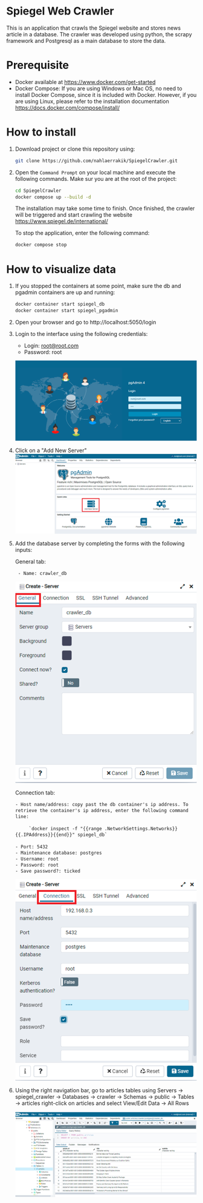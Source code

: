 # Spiegel Web Crawler
This is an application that crawls the Spiegel website and stores news article in a database.
The crawler was developed using python, the scrapy framework and Postgresql as a main database to store the data.

# Prerequisite
- Docker available at https://www.docker.com/get-started
- Docker Compose: If you are using Windows or Mac OS, no need to install Docker Compose, since it is included with Docker. However, if you are using Linux, please refer to the installation documentation https://docs.docker.com/compose/install/

# How to install
1)  Download project or clone this repository using:
    
    ```sh
    git clone https://github.com/nahlaerrakik/SpiegelCrawler.git
    ```
    
2)  Open the `Command Prompt` on your local machine and execute the following commands. Make sur you are at the root of the project:
    
    ```sh
    cd SpiegelCrawler
    docker compose up --build -d
    ```
    
    The installation may take some time to finish. Once finished, the crawler will be triggered and start crawling the website https://www.spiegel.de/international/
    
    To stop the application, enter the following command:
    ```sh
    docker compose stop
    ```


# How to visualize data
1) If you stopped the containers at some point, make sure the db and pgadmin containers are up and running:
   ```sh
   docker container start spiegel_db
   docker container start spiegel_pgadmin
   ```
1) Open your browser and go to http://localhost:5050/login
2) Login to the interface using the following credentials:

   - Login: root@root.com 
   - Password: root
   
   ![](static/img/4.PNG)
   
3) Click on a "Add New Server"
   ![](static/img/1.PNG)
   
4) Add the database server by completing the forms with the following inputs:
   
   General tab:
        
        - Name: crawler_db
        
   ![](static/img/6.PNG)
        
   Connection tab:
   
       - Host name/address: copy past the db container's ip address. To retrieve the container's ip address, enter the following command line:
       
            `docker inspect -f "{{range .NetworkSettings.Networks}}{{.IPAddress}}{{end}}" spiegel_db`
       
       - Port: 5432
       - Maintenance database: postgres
       - Username: root
       - Password: root
       - Save password?: ticked
       
   ![](static/img/2.PNG)
   
5) Using the right navigation bar, go to articles tables using Servers -> spiegel_crawler -> Databases -> crawler -> Schemas -> public -> Tables -> articles
   right-click on articles and select View/Edit Data -> All Rows
   
   ![](static/img/3.PNG)
   


